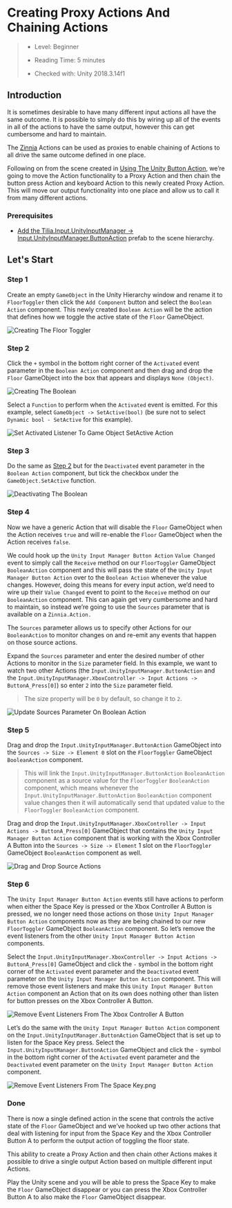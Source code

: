 # Creating Proxy Actions And Chaining Actions

> * Level: Beginner
>
> * Reading Time: 5 minutes
>
> * Checked with: Unity 2018.3.14f1

## Introduction

It is sometimes desirable to have many different input actions all have the same outcome. It is possible to simply do this by wiring up all of the events in all of the actions to have the same output, however this can get cumbersome and hard to maintain.

The [Zinnia] Actions can be used as proxies to enable chaining of Actions to all drive the same outcome defined in one place.

Following on from the scene created in [Using The Unity Button Action], we’re going to move the Action functionality to a Proxy Action and then chain the button press Action and keyboard Action to this newly created Proxy Action. This will move our output functionality into one place and allow us to call it from many different actions.

### Prerequisites 

* [Add the Tilia.Input.UnityInputManager -> Input.UnityInputManager.ButtonAction] prefab to the scene hierarchy.

## Let's Start

### Step 1

Create an empty `GameObject` in the Unity Hierarchy window and rename it to `FloorToggler` then click the `Add Component` button and select the `Boolean Action` component.
This newly created `Boolean Action` will be the action that defines how we toggle the active state of the `Floor` GameObject.

![Creating The Floor Toggler](assets/images/CreatingTheFloorToggler.png)

### Step 2

Click the `+` symbol in the bottom right corner of the `Activated` event parameter in the `Boolean Action` component and then drag and drop the `Floor` GameObject into the box that appears and displays `None (Object)`.

![Creating The Boolean](assets/images/CreatingTheBoolean.png)

Select a `Function` to perform when the `Activated` event is emitted. For this example, select `GameObject -> SetActive(bool)` (be sure not to select `Dynamic bool - SetActive` for this example).

![Set Activated Listener To Game Object SetActive Action](assets/images/SetActivatedListenerToGameObjectSetActiveAction.png)

### Step 3

Do the same as [Step 2] but for the `Deactivated` event parameter in the `Boolean Action` component, but tick the checkbox under the `GameObject.SetActive` function.

![Deactivating The Boolean](assets/images/DeactivatingTheBoolean.png)

### Step 4

Now we have a generic Action that will disable the `Floor` GameObject when the Action receives `true` and will re-enable the `Floor` GameObject when the Action receives `false`.

We could hook up the `Unity Input Manager Button Action` `Value Changed` event to simply call the `Receive` method on our `FloorToggler` GameObject `BooleanAction` component and this will pass the state of the `Unity Input Manager Button Action` over to the `Boolean Action` whenever the value changes. However, doing this means for every input action, we’d need to wire up their `Value Changed` event to point to the `Receive` method on our `BooleanAction` component. This can again get very cumbersome and hard to maintain, so instead we’re going to use the `Sources` parameter that is available on a `Zinnia.Action.`

The `Sources` parameter allows us to specify other Actions for our `BooleanAction` to monitor changes on and re-emit any events that happen on those source actions.

Expand the `Sources` parameter and enter the desired number of other Actions to monitor in the `Size` parameter field. In this example, we want to watch two other Actions (the `Input.UnityInputManager.ButtonAction` and the `Input.UnityInputManager.XboxController -> Input Actions -> ButtonA_Press[0]`) so enter `2` into the `Size` parameter field.

> The size property will be `0` by default, so change it to `2`.

![Update Sources Parameter On Boolean Action](assets/images/UpdateSourcesParameterOnBooleanAction.png)

### Step 5 

Drag and drop the `Input.UnityInputManager.ButtonAction` GameObject into the `Sources -> Size -> Element 0` slot on the `FloorToggler` GameObject `BooleanAction` component.

> This will link the `Input.UnityInputManager.ButtonAction` `BooleanAction` component as a source value for the `FloorToggler` `BooleanAction` component, which means whenever the `Input.UnityInputManager.ButtonAction` `BooleanAction` component value changes then it will automatically send that updated value to the `FloorToggler` `BooleanAction` component.

Drag and drop the `Input.UnityInputManager.XboxController -> Input Actions -> ButtonA_Press[0]` GameObject that contains the `Unity Input Manager Button Action` component that is working with the Xbox Controller A Button into the `Sources -> Size -> Element` 1 slot on the `FloorToggler` GameObject `BooleanAction` component as well.

![Drag and Drop Source Actions](assets/images/DragAndDropSourceActions.png)

### Step 6 

The `Unity Input Manager Button Action` events still have actions to perform when either the Space Key is pressed or the Xbox Controller A Button is pressed, we no longer need those actions on those `Unity Input Manager Button Action` components now as they are being chained to our new `FloorToggler` GameObject `BooleanAction` component. So let’s remove the event listeners from the other `Unity Input Manager Button Action` components.

Select the `Input.UnityInputManager.XboxController -> Input Actions -> ButtonA_Press[0]` GameObject and click the `-` symbol in the bottom right corner of the `Activated` event parameter and the `Deactivated` event parameter on the `Unity Input Manager Button Action` component. This will remove those event listeners and make this `Unity Input Manager Button Action` component an Action that on its own does nothing other than listen for button presses on the Xbox Controller A Button.

![Remove Event Listeners From The Xbox Controller A Button](assets/images/RemoveEventListenersFromTheXboxControllerAButton.png)

Let’s do the same with the `Unity Input Manager Button Action` component on the `Input.UnityInputManager.ButtonAction` GameObject that is set up to listen for the Space Key press. Select the `Input.UnityInputManager.ButtonAction` GameObject and click the `-` symbol in the bottom right corner of the `Activated` event parameter and the `Deactivated` event parameter on the `Unity Input Manager Button Action` component.

![Remove Event Listeners From The Space Key.png](assets/images/RemoveEventListenersFromTheSpaceKey.png)

### Done

There is now a single defined action in the scene that controls the active state of the `Floor` GameObject and we’ve hooked up two other actions that deal with listening for input from the Space Key and the Xbox Controller Button A to perform the output action of toggling the floor state.

This ability to create a Proxy Action and then chain other Actions makes it possible to drive a single output Action based on multiple different input Actions.

Play the Unity scene and you will be able to press the Space Key to make the `Floor` GameObject disappear or you can press the Xbox Controller Button A to also make the `Floor` GameObject disappear.

[Zinnia]: https://github.com/ExtendRealityLtd/Zinnia.Unity
[Using The Unity Button Action]: ../UsingTheUnityButtonAction/README.md
[Add the Tilia.Input.UnityInputManager -> Input.UnityInputManager.ButtonAction]: ../UsingTheUnityButtonAction/README.md
[Step 2]: #Step-2